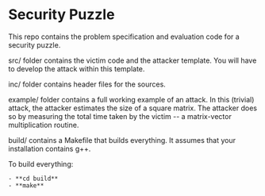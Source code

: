 # Security Puzzle
This repo contains the problem specification and evaluation code for a security puzzle.

src/ folder contains the victim code and the attacker template. You will have to develop the attack within this template.

inc/ folder contains header files for the sources.

example/ folder contains a full working example of an attack. In this (trivial) attack, the attacker estimates the size of a square matrix.
The attacker does so by measuring the total time taken by the victim -- a matrix-vector multiplication routine.

build/ contains a Makefile that builds everything. It assumes that your installation contains g++.

To build everything:

    - **cd build**
    - **make**

